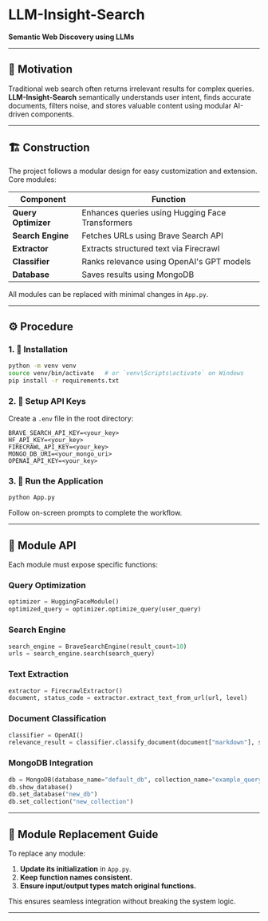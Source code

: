 # LLM-Insight-Search

**Semantic Web Discovery using LLMs**

---

## 🧠 Motivation

Traditional web search often returns irrelevant results for complex queries.  
**LLM-Insight-Search** semantically understands user intent, finds accurate documents, filters noise, and stores valuable content using modular AI-driven components.

---

## 🏗️ Construction

The project follows a modular design for easy customization and extension. Core modules:

| Component             | Function                                           |
|----------------------|----------------------------------------------------|
| **Query Optimizer**   | Enhances queries using Hugging Face Transformers   |
| **Search Engine**     | Fetches URLs using Brave Search API                |
| **Extractor**         | Extracts structured text via Firecrawl             |
| **Classifier**        | Ranks relevance using OpenAI's GPT models          |
| **Database**          | Saves results using MongoDB                        |

All modules can be replaced with minimal changes in `App.py`.

---

## ⚙️ Procedure

### 1. 🔧 Installation

```bash
python -m venv venv
source venv/bin/activate   # or `venv\Scripts\activate` on Windows
pip install -r requirements.txt
```

### 2. 🔑 Setup API Keys

Create a `.env` file in the root directory:

```
BRAVE_SEARCH_API_KEY=<your_key>
HF_API_KEY=<your_key>
FIRECRAWL_API_KEY=<your_key>
MONGO_DB_URI=<your_mongo_uri>
OPENAI_API_KEY=<your_key>
```

### 3. 🚀 Run the Application

```bash
python App.py
```

Follow on-screen prompts to complete the workflow.

---

## 🔁 Module API

Each module must expose specific functions:

### Query Optimization

```python
optimizer = HuggingFaceModule()
optimized_query = optimizer.optimize_query(user_query)
```

### Search Engine

```python
search_engine = BraveSearchEngine(result_count=10)
urls = search_engine.search(search_query)
```

### Text Extraction

```python
extractor = FirecrawlExtractor()
document, status_code = extractor.extract_text_from_url(url, level)
```

### Document Classification

```python
classifier = OpenAI()
relevance_result = classifier.classify_document(document["markdown"], search_query)
```

### MongoDB Integration

```python
db = MongoDB(database_name="default_db", collection_name="example_query")
db.show_database()
db.set_database("new_db")
db.set_collection("new_collection")
```

---

## 🔄 Module Replacement Guide

To replace any module:

1. **Update its initialization** in `App.py`.
2. **Keep function names consistent.**
3. **Ensure input/output types match original functions.**

This ensures seamless integration without breaking the system logic.
 
---
